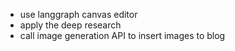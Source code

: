 - use langgraph canvas editor
- apply the deep research
- call image generation API to insert images to blog